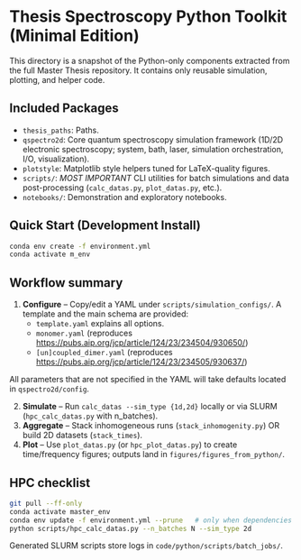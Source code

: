 # Thesis Spectroscopy Python Toolkit (Minimal Edition)

This directory is a snapshot of the Python-only components extracted from the full Master Thesis repository. It contains only reusable simulation, plotting, and helper code.

## Included Packages
- `thesis_paths`: Paths.
- `qspectro2d`: Core quantum spectroscopy simulation framework (1D/2D electronic spectroscopy; system, bath, laser, simulation orchestration, I/O, visualization).
- `plotstyle`: Matplotlib style helpers tuned for LaTeX-quality figures.
- `scripts/`: *MOST IMPORTANT* CLI utilities for batch simulations and data post-processing (`calc_datas.py`, `plot_datas.py`, etc.).
- `notebooks/`: Demonstration and exploratory notebooks.

## Quick Start (Development Install)
```bash
conda env create -f environment.yml
conda activate m_env
```

## Workflow summary
1. **Configure** – Copy/edit a YAML under `scripts/simulation_configs/`. A template and the main schema are provided:
    - `template.yaml` explains all options.
    - `monomer.yaml` (reproduces https://pubs.aip.org/jcp/article/124/23/234504/930650/)
    - `[un]coupled_dimer.yaml` (reproduces https://pubs.aip.org/jcp/article/124/23/234505/930637/)

All parameters that are not specified in the YAML will take defaults located in `qspectro2d/config`.

2. **Simulate** – Run `calc_datas --sim_type {1d,2d}` locally or via SLURM (`hpc_calc_datas.py` with n_batches).
3. **Aggregate** – Stack inhomogeneous runs (`stack_inhomogenity.py`) OR build 2D datasets (`stack_times`).
4. **Plot** – Use `plot_datas.py` (or `hpc_plot_datas.py`) to create time/frequency figures; outputs land in `figures/figures_from_python/`.

## HPC checklist
```bash
git pull --ff-only
conda activate master_env
conda env update -f environment.yml --prune   # only when dependencies changed
python scripts/hpc_calc_datas.py --n_batches N --sim_type 2d
```

Generated SLURM scripts store logs in `code/python/scripts/batch_jobs/`.
